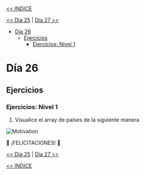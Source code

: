 [<< INDICE](../../../README.md)

[<< Día 25](../dia_25_Visualizacion_De_Datos_De_Los_Paises_Del_Mundo_1/dia_25_visualizacion_de_datos_de_los_paises_del_mundo_1.md) | [Día 27 >>](../dia_27_Mini_Proyecto_Portafolio/27_Day_Mini_project_portfolio.md)

- [Día 26](#día-26)
  - [Ejercicios](#ejercicios)
    - [Ejercicios: Nivel 1](#ejercicios-nivel-1)

# Día 26

## Ejercicios

### Ejercicios: Nivel 1

1. Visualice el array de países de la siguiente manera

![Motivation](./../images/projects/dom_mini_project_countries_day_6.1.gif)

🎉 ¡FELICITACIONES! 🎉

[<< Día 25](../dia_25_Visualizacion_De_Datos_De_Los_Paises_Del_Mundo_1/dia_25_visualizacion_de_datos_de_los_paises_del_mundo_1.md) | [Día 27 >>](../dia_27_Mini_Proyecto_Portafolio/27_Day_Mini_project_portfolio.md)

[<< INDICE](../../../README.md)